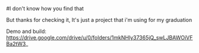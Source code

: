 #I don't know how you find that

But thanks for checking it, It's just a project that i'm using for my graduation


Demo and build: https://drive.google.com/drive/u/0/folders/1mkNHly37365jQ_swLJBAWOiVFBa2tW3_
